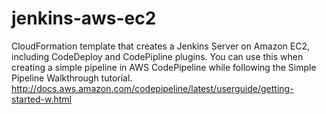 # jenkins-aws-ec2
CloudFormation template that creates a Jenkins Server on Amazon EC2, including CodeDeploy and CodePipline plugins. You can use this when creating a simple pipeline in AWS CodePipeline while following the Simple Pipeline Walkthrough tutorial. http://docs.aws.amazon.com/codepipeline/latest/userguide/getting-started-w.html
